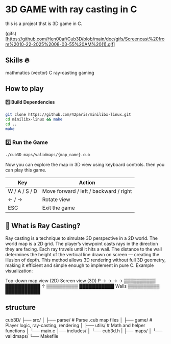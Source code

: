 # 3D GAME with ray casting in C

this is a project thst is 3D game in C.

(gifs)[https://github.com/Hen00af/Cub3D/blob/main/doc/gifs/Screencast%20from%2010-22-2025%2008-03-55%20AM%20(1).gif]

## Skills 🔥
mathmatics (vector)
C
ray-casting
gaming

## How to play
#### 1️⃣ Build Dependencies
```sh
git clone https://github.com/42paris/minilibx-linux.git
cd minilibx-linux && make
cd ..
make
```

### 2️⃣ Run the Game
```sh
./cub3D maps/validmaps/{map_name}.cub
```

Now you can explore the map in 3D view using keyboard controls.
then you can play this game.

| Key           | Action                                 |
| ------------- | -------------------------------------- |
| W / A / S / D | Move forward / left / backward / right |
| ← / →         | Rotate view                            |
| ESC           | Exit the game                          |

## 🧩 What is Ray Casting?

Ray casting is a technique to simulate 3D perspective in a 2D world.
The world map is a 2D grid.
The player’s viewpoint casts rays in the direction they are facing.
Each ray travels until it hits a wall.
The distance to the wall determines the height of the vertical line drawn on screen — creating the illusion of depth.
This method allows 3D rendering without full 3D geometry, making it efficient and simple enough to implement in pure C.
Example visualization:

Top-down map view (2D)          Screen view (3D)
     P → → → → ▒▒▒▒▒▒▒▒▒▒        ███████████
     ↑         ▒▒▒▒▒▒▒▒▒▒        ███████████
     Walls     ▒▒▒▒▒▒▒▒▒▒        ███████████

## structure

cub3D/
├── src/
│   ├── parse/        # Parse .cub map files
│   ├── game/         # Player logic, ray-casting, rendering
│   ├── utils/        # Math and helper functions
│   └── main.c
├── includes/
│   └── cub3d.h
|
├── maps/
│   └── validmaps/
└── Makefile

